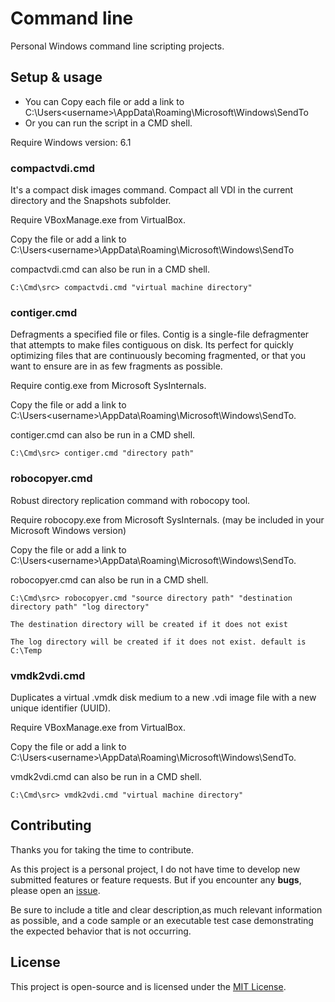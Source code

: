 # Command line

Personal Windows command line scripting projects.

## Setup & usage

* You can Copy each file or add a link to C:\Users\<username>\AppData\Roaming\Microsoft\Windows\SendTo
* Or you can run the script in a CMD shell.

Require Windows version: 6.1

### compactvdi.cmd

It's a compact disk images command. Compact all VDI in the current directory and the Snapshots subfolder.

Require VBoxManage.exe from VirtualBox.

Copy the file or add a link to C:\Users\<username>\AppData\Roaming\Microsoft\Windows\SendTo

compactvdi.cmd can also be run in a CMD shell.

```batchfile
C:\Cmd\src> compactvdi.cmd "virtual machine directory"
```

### contiger.cmd

Defragments a specified file or files. Contig is a single-file defragmenter that attempts to make files contiguous on disk.
Its perfect for quickly optimizing files that are continuously becoming fragmented, or that you want to ensure are in as few fragments as possible.

Require contig.exe from Microsoft SysInternals.

Copy the file or add a link to C:\Users\<username>\AppData\Roaming\Microsoft\Windows\SendTo.

contiger.cmd can also be run in a CMD shell.

```batchfile
C:\Cmd\src> contiger.cmd "directory path"
```

### robocopyer.cmd

Robust directory replication command with robocopy tool.

Require robocopy.exe from Microsoft SysInternals. (may be included in your Microsoft Windows version)

Copy the file or add a link to C:\Users\<username>\AppData\Roaming\Microsoft\Windows\SendTo.

robocopyer.cmd can also be run in a CMD shell.

```batchfile
C:\Cmd\src> robocopyer.cmd "source directory path" "destination directory path" "log directory"

The destination directory will be created if it does not exist

The log directory will be created if it does not exist. default is C:\Temp
```

### vmdk2vdi.cmd

Duplicates a virtual .vmdk disk medium to a new .vdi image file with a new unique identifier (UUID).

Require VBoxManage.exe from VirtualBox.

Copy the file or add a link to C:\Users\<username>\AppData\Roaming\Microsoft\Windows\SendTo.

vmdk2vdi.cmd can also be run in a CMD shell.

```batchfile
C:\Cmd\src> vmdk2vdi.cmd "virtual machine directory"
```

## Contributing

Thanks you for taking the time to contribute.

As this project is a personal project, I do not have time to develop new submitted features or feature requests. But if you encounter any **bugs**, please open an [issue](https://github.com/ojullien/cmd/issues/new).

Be sure to include a title and clear description,as much relevant information as possible, and a code sample or an executable test case demonstrating the expected behavior that is not occurring.

## License

This project is open-source and is licensed under the [MIT License](https://github.com/ojullien/cmd/blob/master/LICENSE).
